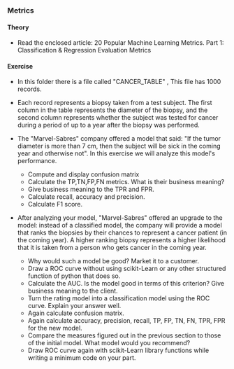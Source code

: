 ### Metrics

#### Theory
 - Read the enclosed article: 20 Popular Machine Learning Metrics. Part 1: Classification & Regression 
   Evaluation Metrics
#### Exercise
  - In this folder there is a file called "CANCER_TABLE"   ,  This file has 1000 records.
  - Each record represents a biopsy taken from a test subject. The first column in the table represents the diameter of the biopsy, and the second column represents whether the subject was tested for cancer during a period of up to a year after the biopsy was performed. 
  - The "Marvel-Sabres" company offered a model that said: "If the tumor diameter is more than 7 cm, then the subject will be sick in the coming year and otherwise not". In this exercise we will analyze this model's performance.
	- Compute and display confusion matrix
    - Calculate the TP,TN,FP,FN metrics. What is their business meaning? 
    - Give business meaning to the TPR and FPR.
    - Calculate recall, accuracy and precision.
    - Calculate F1 score.

 - After analyzing your model, "Marvel-Sabres" offered an upgrade to the model: instead of a classified model, the company will provide a model that ranks the biopsies by their chances to represent a cancer patient (in the coming year). A higher ranking biopsy represents a higher likelihood that it is taken from a person who gets cancer in the coming year.
    - Why would such a model be good? Market it to a customer.
    - Draw a ROC  curve without using scikit-Learn  or any other structured function of python that does so.
    - Calculate the AUC. Is the model good in terms of this criterion? Give business meaning to the client.
    - Turn the rating model into a classification model using the ROC curve. Explain your answer well.
    - Again calculate confusion matrix.
    - Again calculate accuracy, precision, recall, TP, FP, TN, FN, TPR, FPR for the new model.
    - Compare the measures figured out in the previous section to those of the initial model. What model would you recommend?
    - Draw ROC curve again with scikit-Learn library functions while writing a minimum code on your part.
    